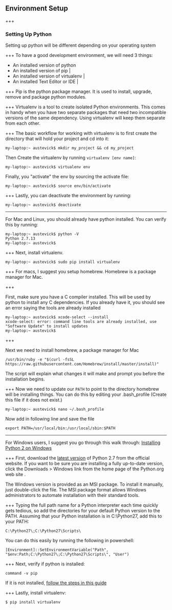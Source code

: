 ## Environment Setup
+++
### Setting Up Python
Setting up python will be different depending on your operating system

+++
To have a good development environment, we will need 3 things:
- An installed version of python
- An installed version of pip |
- An installed version of virtualenv |
- An installed Text Editor or IDE |

+++
Pip is the python package manager. It is used to install, upgrade, remove and package python modules.

+++
Virtualenv is a tool to create isolated Python environments. This comes in handy when you have two separate packages that need two incompatible versions of the same dependency. Using virtualenv will keep them separate from each other.

+++
The basic workflow for working with virtualenv is to first create the directory that will hold your project and cd into it:
```
my-laptop:~ austevick$ mkdir my_project && cd my_project
```
Then Create the virtualenv by running `virtualenv [env name]`:
```
my-laptop:~ austevick$ virtualenv env
```
Finally, you "activate" the env by sourcing the activate file:
```
my-laptop:~ austevick$ source env/bin/activate
```

+++
Lastly, you can deactivate the environment by running:
```
my-laptop:~ austevick$ deactivate
```
---
For Mac and Linux, you should already have python installed. You can verify this by running:
```
my-laptop:~ austevick$ python -V
Python 2.7.13
my-laptop:~ austevick$
```

+++
Next, install virtualenv.
```
my-laptop:~ austevick$ sudo pip install virtualenv
```

+++
For macs, I suggest you setup homebrew. Homebrew is a package manager for Mac.

+++

First, make sure you have a C compiler installed. This will be used by python to install any C dependencies. If you already have it, you should see an error saying the tools are already installed
```
my-laptop:~ austevick$ xcode-select --install
xcode-select: error: command line tools are already installed, use "Software Update" to install updates
my-laptop:~ austevick$
```
+++

Next we need to install homebrew, a package manager for Mac
```
/usr/bin/ruby -e "$(curl -fsSL https://raw.githubusercontent.com/Homebrew/install/master/install)"
```
The script will explain what changes it will make and prompt you before the installation begins.

+++
Now we need to update our `PATH` to point to the directory homebrew will be installing things. You can do this by editing your .bash_profile (Create this file if it does not exist.)
```
my-laptop:~ austevick$ nano ~/.bash_profile
```
Now add in following line and save the file
```
export PATH=/usr/local/bin:/usr/local/sbin:$PATH
```

---
For Windows users, I suggest you go through this walk through:
[Installing Python 2 on Windows](http://docs.python-guide.org/en/latest/starting/install/win/)

+++
First, download the [latest version](https://www.python.org/ftp/python/2.7.14/python-2.7.14.msi) of Python 2.7 from the official website. If you want to be sure you are installing a fully up-to-date version, click the Downloads > Windows link from the home page of the Python.org web site .

The Windows version is provided as an MSI package. To install it manually, just double-click the file. The MSI package format allows Windows administrators to automate installation with their standard tools.

+++
Typing the full path name for a Python interpreter each time quickly gets tedious, so add the directories for your default Python version to the PATH. Assuming that your Python installation is in C:\Python27\, add this to your PATH:
```
C:\Python27\;C:\Python27\Scripts\
```
You can do this easily by running the following in powershell:
```
[Environment]::SetEnvironmentVariable("Path", "$env:Path;C:\Python27\;C:\Python27\Scripts\", "User")
```
+++
Next, verify if python is installed:
```
command -v pip
```
If it is not installed, [follow the steps in this guide](https://pip.pypa.io/en/latest/installing/)

+++
Lastly, install virtualenv:
```
$ pip install virtualenv
```

